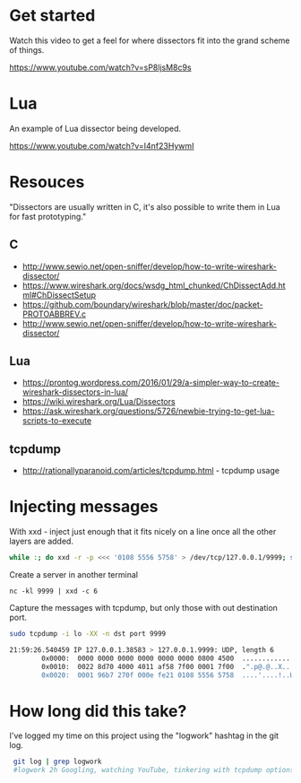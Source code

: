 # Get started
Watch this video to get a feel for where dissectors fit into the grand scheme of
things.

https://www.youtube.com/watch?v=sP8ljsM8c9s

# Lua
An example of Lua dissector being developed.

https://www.youtube.com/watch?v=I4nf23HywmI

# Resouces

"Dissectors are usually written in C, it's also possible to write them in Lua for fast prototyping."

## C
- http://www.sewio.net/open-sniffer/develop/how-to-write-wireshark-dissector/
- https://www.wireshark.org/docs/wsdg_html_chunked/ChDissectAdd.html#ChDissectSetup
- https://github.com/boundary/wireshark/blob/master/doc/packet-PROTOABBREV.c
- http://www.sewio.net/open-sniffer/develop/how-to-write-wireshark-dissector/

## Lua
- https://prontog.wordpress.com/2016/01/29/a-simpler-way-to-create-wireshark-dissectors-in-lua/
- https://wiki.wireshark.org/Lua/Dissectors
- https://ask.wireshark.org/questions/5726/newbie-trying-to-get-lua-scripts-to-execute

## tcpdump
- http://rationallyparanoid.com/articles/tcpdump.html - tcpdump usage

# Injecting messages
With xxd - inject just enough that it fits nicely on a line once all the other layers are added.
```bash
while :; do xxd -r -p <<< '0108 5556 5758' > /dev/tcp/127.0.0.1/9999; sleep 1; done
```

Create a server in another terminal
```
nc -kl 9999 | xxd -c 6
```

Capture the messages with tcpdump, but only those with out destination port.
```bash
sudo tcpdump -i lo -XX -n dst port 9999

21:59:26.540459 IP 127.0.0.1.38583 > 127.0.0.1.9999: UDP, length 6
        0x0000:  0000 0000 0000 0000 0000 0000 0800 4500  ..............E.
        0x0010:  0022 8d70 4000 4011 af58 7f00 0001 7f00  .".p@.@..X......
        0x0020:  0001 96b7 270f 000e fe21 0108 5556 5758  ....'....!..UVWX
```

# How long did this take?
I've logged my time on this project using the "logwork" hashtag in the git log.

```bash
 git log | grep logwork
 #logwork 2h Googling, watching YouTube, tinkering with tcpdump options
```
